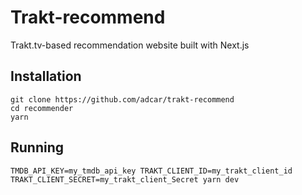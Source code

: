 # Trakt-recommend
Trakt.tv-based recommendation website built with Next.js

## Installation
```shell
git clone https://github.com/adcar/trakt-recommend
cd recommender
yarn
```

## Running
```shell
TMDB_API_KEY=my_tmdb_api_key TRAKT_CLIENT_ID=my_trakt_client_id TRAKT_CLIENT_SECRET=my_trakt_client_Secret yarn dev
```
